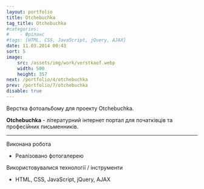 ```yaml
---
layout: portfolio
title: Otchebuchka
tag_title: Otchebuchka
#categories:
#    - Фріланс
#tags: [HTML, CSS, JavaScript, jQuery, AJAX]
date: 11.03.2014 00:43
sort: 5
image: 
    src: /assets/img/work/verstkaof.webp 
    width: 500
    height: 357
next: /portfolio/4/otchebuchka
prev: /portfolio/7/otchebuchka
disable: true
---
```


Верстка фотоальбому для проекту Otchebuchka.

**Otchebuchka** - літературний інтернет портал для початківців та професійних письменників.

---

Виконана робота

* Реалізовано фотогалерею

Використовувалися технології / інструменти

* HTML, CSS, JavaScript, jQuery, AJAX

